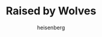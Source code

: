 ---
layout: post
type: tvserie
title: Raised by Wolves
description: >-
  Dois androides tem como missão de cuidar de crianças em um misterioso planeta.
  Enquanto a colônia dos humanos se divide por questões religiosas, esses
  androides aprendem de uma maneira difícil como lidar e controlar as pessoas.
author: heisenberg
overview: >-
  Dois androides tem como missão de cuidar de crianças em um misterioso planeta.
  Enquanto a colônia dos humanos se divide por questões religiosas, esses
  androides aprendem de uma maneira difícil como lidar e controlar as pessoas.
poster_path: /mTvSVKMn2Npf6zvYNbGMJnYLtvp.jpg
backdrop_path: /na2xUduK8HviOFT97TiFG2MkJmY.jpg
tmdb_id: 85723
imdb_id: tt9170108
runtime: 60m
release_date: 2020-09-03
genres:
  - Ficção científica
  - Fantasia
  - Drama
casts:
  - Travis Fimmel
  - Amanda Collin
  - Abubakar Salim
  - Ethan Hazzard
  - Aasiya Shah
  - Ivy Wong
crews:
  - Aaron Guzikowski
trailer: nAg6RTQEfeM
certification: 16
adult: false
vote_average: 8.2
vote_count: 95
qualitys:
  - 1080p
  - 720p
  - 480p
audios:
  - Dual Áudio
extensions:
  - mkv
  - mp4
seasons:
  - season_number: 1
    name: 1 temporada
    overview: >-
      A 1ª temporada de Raised by Wolves começou a ser exibida em 3 de setembro
      de 2020.
    air_date: 2020-09-03T00:00:00.000Z
    episodes:
      - episode_number: 1
        name: Raised by Wolves
        overview: >-
          After Earth is rendered uninhabitable, Androids Mother and Father
          start a new settlement and family with human embryos on the planet
          Kepler-22b. Twelve years later, only one child, Campion, remains, and
          the arrival of an Ark of surviving humans called the Mithraic presents
          a threat that Mother has no choice but to confront.
        air_date: 2020-09-03T00:00:00.000Z
        vote_average: 9
        vote_count: 1.135
        downloads:
          - quality: 1080p
            audio: Dual Àudio
            size: 5GB
            server: Diversos
            urls:
             - hostname: twitter.com
               url: https://twitter.com/
             - hostname: youtube.com
               url: https://youtube.com/
          - quality: 720p
            audio: Dual Àudio
            size: 3GB
            server: Diversos
            urls:
             - hostname: twitter.com
               url: https://twitter.com/
             - hostname: youtube.com
               url: https://youtube.com/
          - quality: 480p
            audio: Dual Àudio
            size: 400MB
            server: Diversos
            urls:
             - hostname: twitter.com
               url: https://twitter.com/
             - hostname: youtube.com
               url: https://youtube.com/
      - episode_number: 2
        name: Pentagram
        overview: >-
          After a confrontation with Marcus, Mother discovers and takes five
          Mithraic children (Hunter, Tempest, Paul, Holly and Vita) back to her
          settlement. While Mother, Father and Campion, adjust to living with a
          new group of Earth-born children, Marcus struggles to survive alone on
          Kepler-22b.
        air_date: 2020-09-03T00:00:00.000Z
        vote_average: 8
        vote_count: 805
        downloads:
          - quality: 1080p
            audio: Dual Àudio
            size: 5GB
            server: Diversos
            urls:
             - hostname: facebook.com
               url: https://facebook.com/
             - hostname: instagram.com
               url: https://instagram.com/
          - quality: 720p
            audio: Dual Àudio
            size: 3GB
            server: Diversos
            urls:
             - hostname: facebook.com
               url: https://facebook.com/
             - hostname: instagram.com
               url: https://instagram.com/
          - quality: 480p
            audio: Dual Àudio
            size: 400MB
            server: Diversos
            urls:
             - hostname: facebook.com
               url: https://facebook.com/
             - hostname: instagram.com
               url: https://instagram.com/
---
